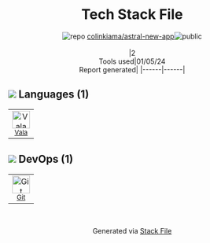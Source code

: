 <!--
&lt;--- Readme.md Snippet without images Start ---&gt;
## Tech Stack
colinkiama/astral-new-app is built on the following main stack:

- [Vala](https://wiki.gnome.org/Projects/Vala) – Languages

Full tech stack [here](/techstack.md)

&lt;--- Readme.md Snippet without images End ---&gt;

&lt;--- Readme.md Snippet with images Start ---&gt;
## Tech Stack
colinkiama/astral-new-app is built on the following main stack:

- <img width='25' height='25' src='https://img.stackshare.io/service/4409/default_afecc12361f844da33073465e0ab7b27b1715f16.jpg' alt='Vala'/> [Vala](https://wiki.gnome.org/Projects/Vala) – Languages

Full tech stack [here](/techstack.md)

&lt;--- Readme.md Snippet with images End ---&gt;
-->
<div align="center">

# Tech Stack File
![](https://img.stackshare.io/repo.svg "repo") [colinkiama/astral-new-app](https://github.com/colinkiama/astral-new-app)![](https://img.stackshare.io/public_badge.svg "public")
<br/><br/>
|2<br/>Tools used|01/05/24 <br/>Report generated|
|------|------|
</div>

## <img src='https://img.stackshare.io/languages.svg'/> Languages (1)
<table><tr>
  <td align='center'>
  <img width='36' height='36' src='https://img.stackshare.io/service/4409/default_afecc12361f844da33073465e0ab7b27b1715f16.jpg' alt='Vala'>
  <br>
  <sub><a href="https://wiki.gnome.org/Projects/Vala">Vala</a></sub>
  <br>
  <sub></sub>
</td>

</tr>
</table>

## <img src='https://img.stackshare.io/devops.svg'/> DevOps (1)
<table><tr>
  <td align='center'>
  <img width='36' height='36' src='https://img.stackshare.io/service/1046/git.png' alt='Git'>
  <br>
  <sub><a href="http://git-scm.com/">Git</a></sub>
  <br>
  <sub></sub>
</td>

</tr>
</table>

<br/>
<div align='center'>

Generated via [Stack File](https://github.com/marketplace/stack-file)

